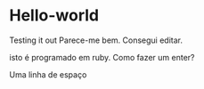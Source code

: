 # Hello-world
Testing it out
Parece-me bem. Consegui editar.



isto é programado em ruby. Como fazer um enter?

Uma linha de espaço

